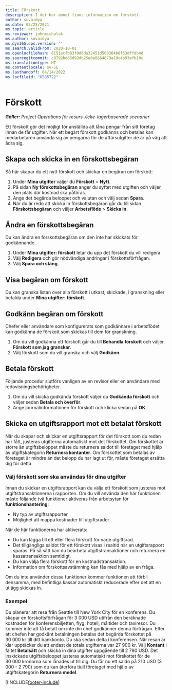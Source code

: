 ```yaml
---
title: Förskott
description: I det här ämnet finns information om förskott.
author: suvaidya
ms.date: 03/25/2021
ms.topic: article
ms.reviewer: johnmichalak
ms.author: suvaidya
ms.dyn365.ops.version: ''
ms.search.validFrom: 2020-10-01
ms.openlocfilehash: 8151ecfb83f0d6da32451d509364b8f63dffdb4d
ms.sourcegitcommit: c0792bd65d92db25e0e8864879a19c4b93efb10c
ms.translationtype: HT
ms.contentlocale: sv-SE
ms.lasthandoff: 04/14/2022
ms.locfileid: "8585722"
---
```

# <a name="cash-advance"></a>Förskott

_**Gäller:** Project Operations för resurs-/icke-lagerbaserade scenarier_

Ett förskott gör det möjligt för anställda att låna pengar från sitt företag innan de får utgifter. När ett begärt förskott godkänns och betalas kan medarbetaren använda sig av pengarna för de affärsutgifter de är på väg att ådra sig. 

## <a name="create-and-submit-a-cash-advance-request"></a>Skapa och skicka in en förskottsbegäran
Så här skapar du ett nytt förskott och skickar en begäran om förskott: 

1. Under **Mina utgifter** väljer du **Förskott** > **Nytt**. 
2. På sidan **Ny förskottsbegäran** anger du syftet med utgiften och väljer den plats där kostnad ska påföras.
3. Ange det begärda beloppet och valutan och välj sedan **Spara**. 
4. När du är redo att skicka in förskottsbegäran går du till sidan **Förskottsbegäran** och väljer **Arbetsflöde** > **Skicka in**.

## <a name="modify-a-cash-advance-request"></a>Ändra en förskottsbegäran

Du kan ändra en förskottsbegäran om den inte har skickats för godkännande.

1. Under **Mina utgifter: förskott** letar du upp det förskott du vill redigera.
2. Välj **Redigera** och gör nödvändiga ändringar i förskottsförfrågan. 
3. Välj **Spara och stäng**.


## <a name="view-cash-advance-requests"></a>Visa begäran om förskott
Du kan granska listan över alla förskott i utkast, skickade, i granskning eller betalda under **Mina utgifter: förskott**. 

## <a name="approve-cash-advance-requests"></a>Godkänn begäran om förskott

Chefer eller användare som konfigurerats som godkännare i arbetsflödet kan godkänna de förskott som skickas till dem för granskning. 

1. Om du vill godkänna ett förskott går du till **Behandla förskott** och väljer **Förskott som jag granskar**.
2. Välj förskott som du vill granska och välj **Godkänn**.  

## <a name="pay-cash-advances"></a>Betala förskott 
Följande procedur slutförs vanligen av en revisor eller en användare med redovisningsbehörigheter.

1. Om du vill skicka godkända förskott väljer du **Godkända förskott** och väljer sedan **Betala och överför**.  
2. Ange journalinformationen för förskott och klicka sedan på **OK**. 

## <a name="submit-an-expense-report-against-a-paid-cash-advance"></a>Skicka en utgiftsrapport mot ett betalat förskott 

När du skapar och skickar en utgiftsrapport för det förskott som du redan har fått, justeras utgifterna automatiskt mot det förskottet. Om förskottet är större än utgiftsbeloppet måste du returnera saldot till företaget med hjälp av utgiftskategorin **Returnera kontanter**. Om förskottet som betalas av företaget är mindre än det belopp du har lagt ut för, måste företaget ersätta dig för detta. 

### <a name="select-cash-advances-that-apply-to-your-expenses"></a>Välj förskott som ska användas för dina utgifter
Innan du skickar en utgiftsrapport kan du välja ett förskott som justeras mot utgiftstransaktionerna i rapporten. Om du vill använda den här funktionen måste följande två funktioner aktiveras från arbetsytan för **funktionshantering**:

  - Ny typ av utgiftsrapporter
  - Möjlighet att mappa kostnader till utgiftsrader
 
 När de här funktionerna har aktiverats:
 
  - Du kan lägga till ett eller flera förskott för varje utgiftsrad.
  - Det tillgängliga saldot för ett förskott visas i realtid när en utgiftsrapport sparas. På så sätt kan du bearbeta utgiftstransaktioner och returnera en kassatransaktion samtidigt.
  - Du kan välja flera förskott för en kostnadstransaktion.
  - Information om förskottsavstämning kan fås med hjälp av en fråga. 
 
Om du inte använder dessa funktioner kommer funktionen att förbli densamma, med befintliga kassar automatiskt reducerade efter det att en utlägg skickas in.

### <a name="example"></a>Exempel 
Du planerar att resa från Seattle till New York City för en konferens. Du skapar en förskottsförfrågan för 3 000 USD utifrån den beräknade kostnaden för konferensbiljetten, flyg, hotell, måltider och taxiresor. Du kommer inte att få betalt om inte din chef godkänner denna förfrågan. Efter att chefen har godkänt betalningen betalas det begärda förskottet på 30 000 kr till ditt bankkonto. Du ska sedan delta i konferensen. När resan är klar upptäcker du att endast de totala utgifterna var 27 900 kr. Välj **Kontant** i fältet **Betalsätt** och skicka in dina utgifter uppgående till 2 790 USD. Det inskickade utgiftsbeloppet justeras automatiskt mot förskottet för de 30 000 kronorna som lånades ut till dig. Du får nu ett saldo på 210 USD (3 000 - 2 790) som du kan återföra tiull företaget med hjälp av utgiftskategorin **Returnera medel**.



[!INCLUDE[footer-include](../includes/footer-banner.md)]
